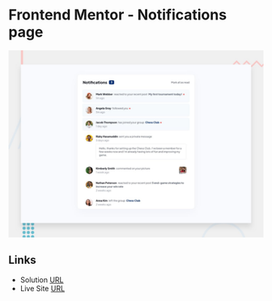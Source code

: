 # Frontend Mentor - Notifications page

![Design preview for the Notifications page coding challenge](./design/desktop-preview.jpg)

## Links

- Solution [URL](https://mhmd-tarek-mhmd.github.io/Notification-page)
- Live Site [URL](https://)
